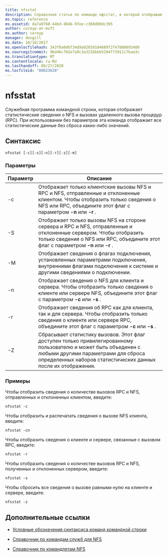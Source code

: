 ```yaml
---
title: nfsstat
description: Справочная статья по команде нфсстат, в которой отображаются статистические сведения о сетевой файловой системе (NFS) и вызовах удаленного вызова процедур (RPC).
ms.topic: reference
ms.assetid: da7a9768-44bd-404b-97ee-c388d00dc395
author: coreyp-at-msft
ms.author: coreyp
manager: dongill
ms.date: 10/16/2017
ms.openlocfilehash: 343f8a0d6f34d9a92039104689f2f47080693480
ms.sourcegitcommit: 96d46c702e7a9c3a321bbbb5284f73911c7baa3c
ms.translationtype: MT
ms.contentlocale: ru-RU
ms.lasthandoff: 08/27/2020
ms.locfileid: "89023628"
---
```

# <a name="nfsstat"></a>nfsstat

Служебная программа командной строки, которая отображает статистические сведения о NFS и вызовах удаленного вызова процедур (RPC). При использовании без параметров эта команда отображает все статистические данные без сброса каких-либо значений.

## <a name="syntax"></a>Синтаксис

```
nfsstat [-c][-s][-n][-r][-z][-m]
```

### <a name="parameters"></a>Параметры

| Параметр | Описание |
| --------- | ----------- |
| -c | Отображает только клиентские вызовы NFS и RPC и NFS, отправленные и отклоненные клиентом. Чтобы отобразить только сведения о NFS или RPC, объедините этот флаг с параметром **-n** или **-r** . |
| -S | Отображает только вызовы NFS на стороне сервера и RPC и NFS, отправленные и отклоненные сервером. Чтобы отобразить только сведения о NFS или RPC, объедините этот флаг с параметром **-n** или **-r** . |
| -M | Отображает сведения о флагах подключения, установленных параметрами подключения, внутренними флагами подключения к системе и другими сведениями о подключении. |
| -n | Отображает сведения о NFS для клиента и сервера. Чтобы отобразить только сведения о клиенте или сервере NFS, объедините этот флаг с параметром **-c** или **-s** . |
| -r | Отображает сведения об RPC как для клиента, так и для сервера. Чтобы отобразить только сведения о клиенте или сервере RPC, объедините этот флаг с параметром **-c** или **-s** . |
| -Z | Сбрасывает статистику вызовов. Этот флаг доступен только привилегированному пользователю и может быть объединен с любыми другими параметрами для сброса определенных наборов статистических данных после их отображения. |

### <a name="examples"></a>Примеры

Чтобы отобразить сведения о количестве вызовов RPC и NFS, отправленных и отклоненных клиентом, введите:

```
nfsstat -c
```

Чтобы отобразить и распечатать сведения о вызове NFS клиента, введите:

```
nfsstat -cn
```

Чтобы отобразить сведения о клиенте и сервере, связанные с вызовом RPC, введите:

```
nfsstat -r
```

Чтобы отобразить сведения о количестве вызовов RPC и NFS, полученных и отклоненных сервером, введите:

```
nfsstat -s
```

Чтобы сбросить все сведения о вызове равными нулю на клиенте и сервере, введите:

```
nfsstat -z
```

## <a name="additional-references"></a>Дополнительные ссылки

- [Условные обозначения синтаксиса команд командной строки](command-line-syntax-key.md)

- [Справочник по командам служб для NFS](services-for-network-file-system-command-reference.md)

- [Справочник по командлетам NFS](/powershell/module/nfs)
